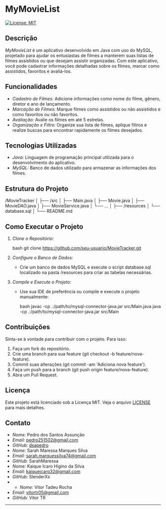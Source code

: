 # MyMovieList

[![License: MIT](https://img.shields.io/badge/License-MIT-yellow.svg)](https://opensource.org/licenses/MIT)

## Descrição

*MyMovieList* é um aplicativo desenvolvido em Java com uso do MySQL, projetado para ajudar os entusiastas de filmes a manterem suas listas de filmes assistidos ou que desejam assistir organizadas. Com este aplicativo, você pode cadastrar informações detalhadas sobre os filmes, marcar como assistidos, favoritos e avaliá-los.

## Funcionalidades

- *Cadastro de Filmes:* Adicione informações como nome do filme, gênero, diretor e ano de lançamento.
- *Marcação de Filmes:* Marque filmes como assistidos ou não assistidos e como favoritos ou não favoritos.
- *Avaliação:* Avalie os filmes em até 5 estrelas.
- *Organização e Filtro:* Organize sua lista de filmes, aplique filtros e realize buscas para encontrar rapidamente os filmes desejados.

## Tecnologias Utilizadas

- *Java:* Linguagem de programação principal utilizada para o desenvolvimento do aplicativo.
- *MySQL:* Banco de dados utilizado para armazenar as informações dos filmes.

## Estrutura do Projeto


/MovieTracker
│
├── /src
│   ├── Main.java
│   ├── Movie.java
│   ├── MovieDAO.java
│   ├── MovieService.java
│   └── ...
│
├── /resources
│   └── database.sql
│
└── README.md


## Como Executar o Projeto

1. *Clone o Repositório:*

   bash
   git clone https://github.com/seu-usuario/MovieTracker.git
   

2. *Configure o Banco de Dados:*

   - Crie um banco de dados MySQL e execute o script database.sql localizado na pasta /resources para criar as tabelas necessárias.

3. *Compile e Execute o Projeto:*

   - Use sua IDE de preferência ou compile e execute o projeto manualmente:

     bash
     javac -cp .:/path/to/mysql-connector-java.jar src/Main.java
     java -cp .:/path/to/mysql-connector-java.jar src/Main
     

## Contribuições

Sinta-se à vontade para contribuir com o projeto. Para isso:

1. Faça um fork do repositório.
2. Crie uma branch para sua feature (git checkout -b feature/nova-feature).
3. Commit suas alterações (git commit -am 'Adiciona nova feature').
4. Faça um push para a branch (git push origin feature/nova-feature).
5. Abra um Pull Request.

## Licença

Este projeto está licenciado sob a Licença MIT. Veja o arquivo [LICENSE](LICENSE) para mais detalhes.

## Contato

- *Nome:* Pedro dos Santos Assunção
- *Email:* pedro251502@gmail.com
- *GitHub:* [dsapedro]([https://github.com/seu-usuario](https://github.com/dsapedro))
- *Nome:* Sarah Maressa Marques Silva
- *Email:* sarah.marquessilva74@gmail.com
- *GitHub:* SarahMaressa
- *Nome:* Kaique Icaro Higino da Silva
- *Email:* kaiqueicaro32@gmail.com
- *GitHub:* SlenderXs
- - *Nome:* Vitor Tadeu Rocha
- *Email:* vitortr05@gmail.com
- *GitHub:* Vitor TR

---
